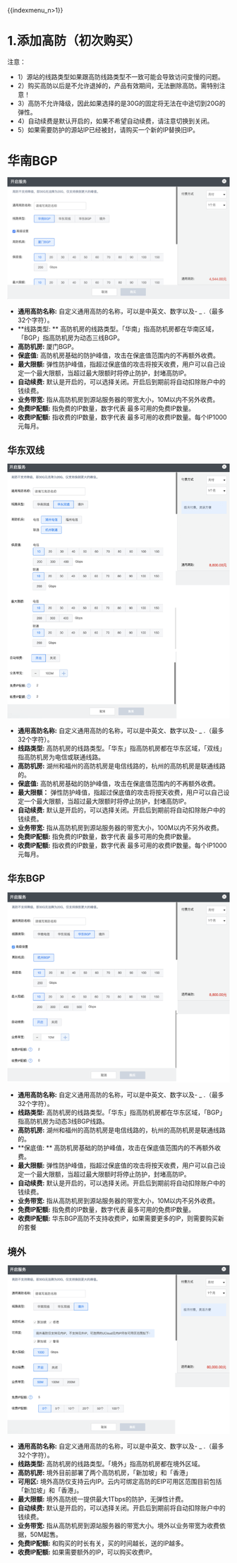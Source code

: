{{indexmenu_n>1}}

# 1.添加高防（初次购买）

注意：

  - 1）源站的线路类型如果跟高防线路类型不一致可能会导致访问变慢的问题。
  - 2）购买高防以后是不允许退掉的，产品有效期间，无法删除高防。需特别注意！
  - 3）高防不允许降级，因此如果选择的是30G的固定将无法在中途切到20G的弹性。
  - 4）自动续费是默认开启的，如果不希望自动续费，请注意切换到关闭。
  - 5）如果需要防护的源站IP已经被封，请购买一个新的IP替换旧IP。

# 华南BGP

![](/images/opintro/华南bgp.png)

  - **通用高防名称:** 自定义通用高防的名称，可以是中英文、数字以及- \_ .（最多32个字符）。
  - **线路类型: ** 高防机房的线路类型。「华南」指高防机房都在华南区域，「BGP」指高防机房为动态三线BGP。
  - **高防机房:** 厦门BGP。
  - **保底值:** 高防机房基础的防护峰值，攻击在保底值范围内的不再额外收费。
  - **最大限额:** 弹性防护峰值，指超过保底值的攻击将按天收费，用户可以自己设定一个最大限额，当超过最大限额时将停止防护，封堵高防IP。
  - **自动续费:** 默认是开启的，可以选择关闭。开启后到期前将自动扣除账户中的钱续费。
  - **业务带宽:** 指从高防机房到源站服务器的带宽大小，10M以内不另外收费。
  - **免费IP配额:** 指免费的IP数量，数字代表 最多可用的免费IP数量。
  - **收费IP配额:** 指收费的IP数量，数字代表 最多可用的收费IP数量。每个IP1000元每月。

## 华东双线

![](/images/opintro/game/华东双线.png)

  - **通用高防名称:** 自定义通用高防的名称，可以是中英文、数字以及- \_ .（最多32个字符）。
  - **线路类型:** 高防机房的线路类型。「华东」指高防机房都在华东区域，「双线」指高防机房为电信或联通线路。
  - **高防机房:** 湖州和福州的高防机房是电信线路的，杭州的高防机房是联通线路的。
  - **保底值:** 高防机房基础的防护峰值，攻击在保底值范围内的不再额外收费。
  - **最大限额：** 弹性防护峰值，指超过保底值的攻击将按天收费，用户可以自己设定一个最大限额，当超过最大限额时将停止防护，封堵高防IP。
  - **自动续费:** 默认是开启的，可以选择关闭。开启后到期前将自动扣除账户中的钱续费。
  - **业务带宽:** 指从高防机房到源站服务器的带宽大小，100M以内不另外收费。
  - **免费IP配额:** 指免费的IP数量，数字代表 最多可用的免费IP数量。
  - **收费IP配额:** 指收费的IP数量，数字代表 最多可用的收费IP数量。每个IP1000元每月。

## 华东BGP

![](/images/opintro/华东bgp.png)

  - **通用高防名称:** 自定义通用高防的名称，可以是中英文、数字以及- \_ .（最多32个字符）。
  - **线路类型:** 高防机房的线路类型。「华东」指高防机房都在华东区域，「BGP」指高防机房为动态3线BGP线路。
  - **高防机房:** 湖州和福州的高防机房是电信线路的，杭州的高防机房是联通线路的。
  - **保底值: ** 高防机房基础的防护峰值，攻击在保底值范围内的不再额外收费。
  - **最大限额:** 弹性防护峰值，指超过保底值的攻击将按天收费，用户可以自己设定一个最大限额，当超过最大限额时将停止防护，封堵高防IP。
  - **自动续费:** 默认是开启的，可以选择关闭。开启后到期前将自动扣除账户中的钱续费。
  - **业务带宽:** 指从高防机房到源站服务器的带宽大小，10M以内不另外收费。
  - **免费IP配额:** 指免费的IP数量，数字代表 最多可用的免费IP数量。
  - **收费IP配额:** <wrap em>华东BGP高防不支持收费IP，如果需要更多的IP，则需要购买新的套餐</wrap>

## 境外

![](/images/opintro/game/境外.png)

  - **通用高防名称:** 自定义通用高防的名称，可以是中英文、数字以及- \_ .（最多32个字符）。
  - **线路类型:** 高防机房的线路类型。「境外」指高防机房都在境外区域。
  - **高防机房:** 境外目前部署了两个高防机房，「新加坡」和「香港」
  - **可用区:** <wrap
    em>境外高防仅支持云内IP。</wrap>云内可绑定高防的EIP可用区范围目前包括「新加坡」和「香港」。
  - **最大限额:** 境外高防统一提供最大1Tbps的防护，无弹性计费。
  - **自动续费:** 默认是开启的，可以选择关闭。开启后到期前将自动扣除账户中的钱续费。
  - **业务带宽:** 指从高防机房到源站服务器的带宽大小。境外以业务带宽为收费依据，50M起售。
  - **免费IP配额:** 和购买的时长有关，买的时间越长，送的IP越多。
  - **收费IP配额:** 如果需要额外的IP，可以购买收费IP。
